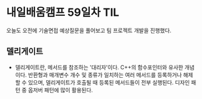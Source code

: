# 내일배움캠프 59일차 TIL    
오늘도 오전에 기술면접 예상질문을 풀어보고 팀 프로젝트 개발을 진행했다.   

## 델리게이트  
- 델리게이트란, 메서드를 참조하는 '대리자'이다. C++의 함수포인터와 유사한 개념이다. 반환형과 매개변수 개수 및 종류가 일치하는 여러 메서드를 등록하거나 해제할 수 있으며, 델리게이트가 호출될 때 등록된 메서드들이 전부 실행된다. 디자인 패턴 중 옵저버 패턴에 많이 활용된다. 
